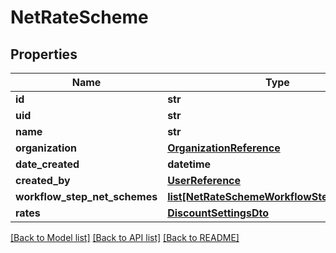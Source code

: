 # NetRateScheme

## Properties
Name | Type | Description | Notes
------------ | ------------- | ------------- | -------------
**id** | **str** |  | [optional] 
**uid** | **str** |  | [optional] 
**name** | **str** |  | [optional] 
**organization** | [**OrganizationReference**](OrganizationReference.md) |  | [optional] 
**date_created** | **datetime** |  | [optional] 
**created_by** | [**UserReference**](UserReference.md) |  | [optional] 
**workflow_step_net_schemes** | [**list[NetRateSchemeWorkflowStepReference]**](NetRateSchemeWorkflowStepReference.md) |  | [optional] 
**rates** | [**DiscountSettingsDto**](DiscountSettingsDto.md) |  | [optional] 

[[Back to Model list]](../README.md#documentation-for-models) [[Back to API list]](../README.md#documentation-for-api-endpoints) [[Back to README]](../README.md)

